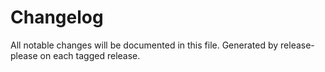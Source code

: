 # Changelog

All notable changes will be documented in this file.
Generated by release-please on each tagged release.
